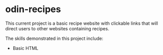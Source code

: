 # odin-recipes

This current project is a basic recipe website with clickable links that will direct users to other websites containing recipes.

The skills demonstrated in this project include:
 * Basic HTML